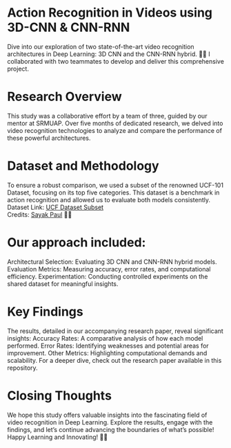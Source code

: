 # Action Recognition in Videos using 3D-CNN & CNN-RNN
Dive into our exploration of two state-of-the-art video recognition architectures in Deep Learning: 3D CNN and the CNN-RNN hybrid. 🎥✨
I collaborated with two teammates to develop and deliver this comprehensive project.
# Research Overview
This study was a collaborative effort by a team of three, guided by our mentor at SRMUAP. Over five months of dedicated research, we delved into video recognition technologies to analyze and compare the performance of these powerful architectures.
# Dataset and Methodology
To ensure a robust comparison, we used a subset of the renowned UCF-101 Dataset, focusing on its top five categories. This dataset is a benchmark in action recognition and allowed us to evaluate both models consistently.
Dataset Link: [UCF Dataset Subset](https://github.com/sayakpaul/Action-Recognition-in-TensorFlow/releases/download/v1.0.0/ucf101_top5.tar.gz)  
Credits: [Sayak Paul](https://github.com/sayakpaul) 🙌🙌
# Our approach included:
Architectural Selection: Evaluating 3D CNN and CNN-RNN hybrid models.
Evaluation Metrics: Measuring accuracy, error rates, and computational efficiency.
Experimentation: Conducting controlled experiments on the shared dataset for meaningful insights.
# Key Findings
The results, detailed in our accompanying research paper, reveal significant insights:
Accuracy Rates: A comparative analysis of how each model performed.
Error Rates: Identifying weaknesses and potential areas for improvement.
Other Metrics: Highlighting computational demands and scalability.
For a deeper dive, check out the research paper available in this repository.
# Closing Thoughts
We hope this study offers valuable insights into the fascinating field of video recognition in Deep Learning. Explore the results, engage with the findings, and let’s continue advancing the boundaries of what’s possible!
Happy Learning and Innovating! 🚀🌟
